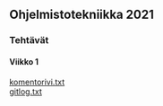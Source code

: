 ## Ohjelmistotekniikka 2021

### Tehtävät

#### Viikko 1
[komentorivi.txt](https://github.com/ossikh/ot-harjoitustyo/blob/master/laskarit/viikko1/komentorivi.txt)  
[gitlog.txt](https://github.com/ossikh/ot-harjoitustyo/blob/master/laskarit/viikko1/gitlog.txt)
